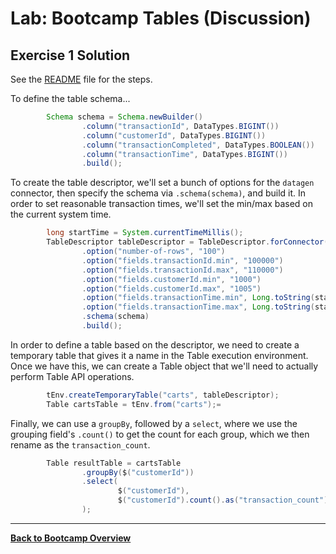 # Lab: Bootcamp Tables (Discussion)

## Exercise 1 Solution

See the [README](README.md#exercise-1) file for the steps.

To define the table schema...

```java
        Schema schema = Schema.newBuilder()
                .column("transactionId", DataTypes.BIGINT())
                .column("customerId", DataTypes.BIGINT())
                .column("transactionCompleted", DataTypes.BOOLEAN())
                .column("transactionTime", DataTypes.BIGINT())
                .build();
```

To create the table descriptor, we'll set a bunch of options for the `datagen`
connector, then specify the schema via `.schema(schema)`, and build it. In order
to set reasonable transaction times, we'll set the min/max based on the current
system time.

```java
        long startTime = System.currentTimeMillis();
        TableDescriptor tableDescriptor = TableDescriptor.forConnector("datagen")
                .option("number-of-rows", "100")
                .option("fields.transactionId.min", "100000")
                .option("fields.transactionId.max", "110000")
                .option("fields.customerId.min", "1000")
                .option("fields.customerId.max", "1005")
                .option("fields.transactionTime.min", Long.toString(startTime))
                .option("fields.transactionTime.max", Long.toString(startTime + Duration.ofMinutes(1).toMillis()))
                .schema(schema)
                .build();
```

In order to define a table based on the descriptor, we need to create a temporary table that
gives it a name in the Table execution environment. Once we have this, we can create
a Table object that we'll need to actually perform Table API operations.

```java
        tEnv.createTemporaryTable("carts", tableDescriptor);
        Table cartsTable = tEnv.from("carts");=
```

Finally, we can use a `groupBy`, followed by a `select`, where we use the
grouping field's `.count()` to get the count for each group, which we then
rename as the `transaction_count`.

```java
        Table resultTable = cartsTable
                .groupBy($("customerId"))
                .select(
                        $("customerId"),
                        $("customerId").count().as("transaction_count")
                );

```
-----

[**Back to Bootcamp Overview**](../../README-Bootcamp.md)
